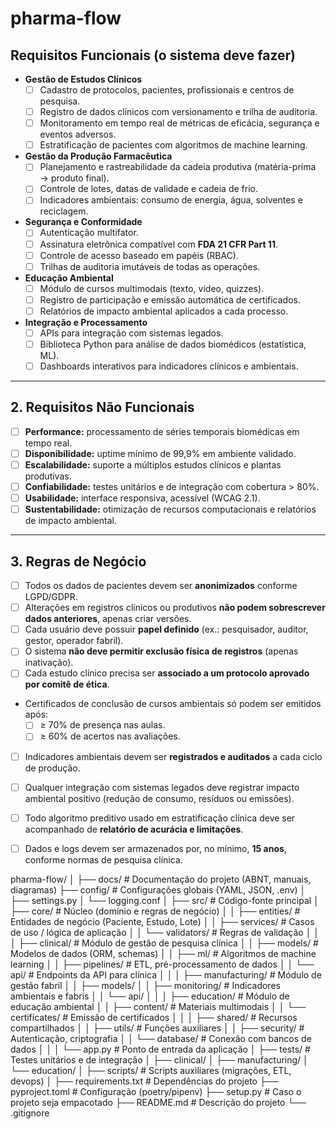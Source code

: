 # pharma-flow

## Requisitos Funcionais (o sistema deve fazer)

- **Gestão de Estudos Clínicos**
    - [ ]  Cadastro de protocolos, pacientes, profissionais e centros de pesquisa.
    - [ ]  Registro de dados clínicos com versionamento e trilha de auditoria.
    - [ ]  Monitoramento em tempo real de métricas de eficácia, segurança e eventos adversos.
    - [ ]  Estratificação de pacientes com algoritmos de machine learning.
- **Gestão da Produção Farmacêutica**
    - [ ]  Planejamento e rastreabilidade da cadeia produtiva (matéria-prima → produto final).
    - [ ]  Controle de lotes, datas de validade e cadeia de frio.
    - [ ]  Indicadores ambientais: consumo de energia, água, solventes e reciclagem.
- **Segurança e Conformidade**
    - [ ]  Autenticação multifator.
    - [ ]  Assinatura eletrônica compatível com **FDA 21 CFR Part 11**.
    - [ ]  Controle de acesso baseado em papéis (RBAC).
    - [ ]  Trilhas de auditoria imutáveis de todas as operações.
- **Educação Ambiental**
    - [ ]  Módulo de cursos multimodais (texto, vídeo, quizzes).
    - [ ]  Registro de participação e emissão automática de certificados.
    - [ ]  Relatórios de impacto ambiental aplicados a cada processo.
- **Integração e Processamento**
    - [ ]  APIs para integração com sistemas legados.
    - [ ]  Biblioteca Python para análise de dados biomédicos (estatística, ML).
    - [ ]  Dashboards interativos para indicadores clínicos e ambientais.

---

## 2. Requisitos Não Funcionais 

- [ ]  **Performance:** processamento de séries temporais biomédicas em tempo real.
- [ ]  **Disponibilidade:** uptime mínimo de 99,9% em ambiente validado.
- [ ]  **Escalabilidade:** suporte a múltiplos estudos clínicos e plantas produtivas.
- [ ]  **Confiabilidade:** testes unitários e de integração com cobertura > 80%.
- [ ]  **Usabilidade:** interface responsiva, acessível (WCAG 2.1).
- [ ]  **Sustentabilidade:** otimização de recursos computacionais e relatórios de impacto ambiental.

---

## 3. Regras de Negócio

- [ ]  Todos os dados de pacientes devem ser **anonimizados** conforme LGPD/GDPR.
- [ ]  Alterações em registros clínicos ou produtivos **não podem sobrescrever dados anteriores**, apenas criar versões.
- [ ]  Cada usuário deve possuir **papel definido** (ex.: pesquisador, auditor, gestor, operador fabril).
- [ ]  O sistema **não deve permitir exclusão física de registros** (apenas inativação).
- [ ]  Cada estudo clínico precisa ser **associado a um protocolo aprovado por comitê de ética**.
- Certificados de conclusão de cursos ambientais só podem ser emitidos após:
    - [ ]  ≥ 70% de presença nas aulas.
    - [ ]  ≥ 60% de acertos nas avaliações.
- [ ]  Indicadores ambientais devem ser **registrados e auditados** a cada ciclo de produção.
- [ ]  Qualquer integração com sistemas legados deve registrar impacto ambiental positivo (redução de consumo, resíduos ou emissões).
- [ ]  Todo algoritmo preditivo usado em estratificação clínica deve ser acompanhado de **relatório de acurácia e limitações**.
- [ ]  Dados e logs devem ser armazenados por, no mínimo, **15 anos**, conforme normas de pesquisa clínica.


pharma-flow/
│
├── docs/                     # Documentação do projeto (ABNT, manuais, diagramas)
├── config/                   # Configurações globais (YAML, JSON, .env)
│   ├── settings.py
│   └── logging.conf
│
├── src/                      # Código-fonte principal
│   ├── core/                 # Núcleo (domínio e regras de negócio)
│   │   ├── entities/         # Entidades de negócio (Paciente, Estudo, Lote)
│   │   ├── services/         # Casos de uso / lógica de aplicação
│   │   └── validators/       # Regras de validação
│   │
│   ├── clinical/             # Módulo de gestão de pesquisa clínica
│   │   ├── models/           # Modelos de dados (ORM, schemas)
│   │   ├── ml/               # Algoritmos de machine learning
│   │   ├── pipelines/        # ETL, pré-processamento de dados
│   │   └── api/              # Endpoints da API para clínica
│   │
│   ├── manufacturing/        # Módulo de gestão fabril
│   │   ├── models/
│   │   ├── monitoring/       # Indicadores ambientais e fabris
│   │   └── api/
│   │
│   ├── education/            # Módulo de educação ambiental
│   │   ├── content/          # Materiais multimodais
│   │   └── certificates/     # Emissão de certificados
│   │
│   ├── shared/               # Recursos compartilhados
│   │   ├── utils/            # Funções auxiliares
│   │   ├── security/         # Autenticação, criptografia
│   │   └── database/         # Conexão com bancos de dados
│   │
│   └── app.py                # Ponto de entrada da aplicação
│
├── tests/                    # Testes unitários e de integração
│   ├── clinical/
│   ├── manufacturing/
│   └── education/
│
├── scripts/                  # Scripts auxiliares (migrações, ETL, devops)
│
├── requirements.txt          # Dependências do projeto
├── pyproject.toml            # Configuração (poetry/pipenv)
├── setup.py                  # Caso o projeto seja empacotado
├── README.md                 # Descrição do projeto
└── .gitignore

